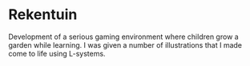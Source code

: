 <!--
  id: 2191
  slug: rekentuin
  type: fortpolio
  content: <p>Development of a serious gaming environment where children grow a garden while learning. I was given a number of illustrations that I made come to life using L-systems.</p> 
  categories: frontend,Flash,game
  tags: Actionscript,concept
  datefrom: 2009-02-01
  dateto: 2009-03-01
  incv: true
  inportfolio: false
  clients: UVA
  collaboration: 
  prizes: 
  thumbnail: rekentuin.jpg
  image: rekentuin.jpg
  images: rekentuin.jpg
-->

# Rekentuin

<p>Development of a serious gaming environment where children grow a garden while learning. I was given a number of illustrations that I made come to life using L-systems.</p>

